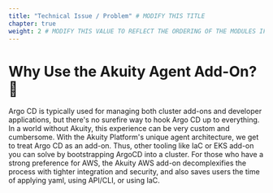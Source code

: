 ```yaml
---
title: "Technical Issue / Problem" # MODIFY THIS TITLE
chapter: true
weight: 2 # MODIFY THIS VALUE TO REFLECT THE ORDERING OF THE MODULES IF APPLICABLE
---
```


#  Why Use the Akuity Agent Add-On? :thinking:
Argo CD is typically used for managing both cluster add-ons and developer applications, but there's no surefire way to hook Argo CD up to everything. In a world without Akuity, this experience can be very custom and cumbersome. With the Akuity Platform's unique agent architecture, we get to treat Argo CD as an add-on. Thus, other tooling like IaC or EKS add-on you can solve by bootstrapping ArgoCD into a cluster. For those who have a strong preference for AWS, the Akuity AWS add-on decomplexifies the process with tighter integration and security, and also saves users the time of applying yaml, using API/CLI, or using IaC.